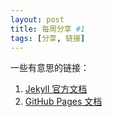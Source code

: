 ```yaml
---
layout: post
title: 每周分享 #1
tags: [分享, 链接]
---
```

一些有意思的链接：

1. [Jekyll 官方文档](https://jekyllrb.com/)
2. [GitHub Pages 文档](https://docs.github.com/pages)
